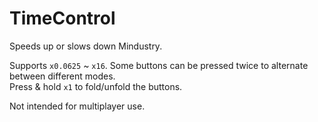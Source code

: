 # TimeControl
Speeds up or slows down Mindustry.   

Supports `x0.0625` ~ `x16`. Some buttons can be pressed twice to alternate between different modes.   
Press & hold `x1` to fold/unfold the buttons.   

Not intended for multiplayer use.   
